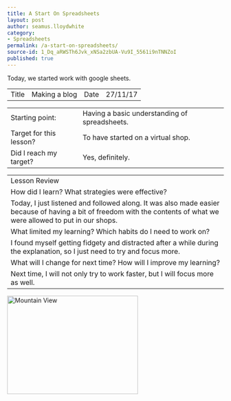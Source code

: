 ```yaml
---
title: A Start On Spreadsheets
layout: post
author: seamus.lloydwhite
category:
- Spreadsheets
permalink: /a-start-on-spreadsheets/
source-id: 1_Dq_aRWSTh6Jvk_xNSa2zbUA-Vu9I_5561i9nTNNZoI
published: true
---
```

Today, we started work with google sheets.

<table>
  <tr>
    <td>Title</td>
    <td>Making a blog</td>
    <td>Date</td>
    <td>27/11/17</td>
  </tr>
</table>


<table>
  <tr>
    <td>Starting point:</td>
    <td>Having a basic understanding of spreadsheets.</td>
  </tr>
  <tr>
    <td>Target for this lesson?</td>
    <td>To have started on a virtual shop.</td>
  </tr>
  <tr>
    <td>Did I reach my target? </td>
    <td> Yes, definitely.</td>
  </tr>
</table>


<table>
  <tr>
    <td>Lesson Review</td>
  </tr>
  <tr>
    <td>How did I learn? What strategies were effective? </td>
  </tr>
  <tr>
    <td>Today, I just listened and followed along. It was also made easier because of having a bit of freedom with the contents of what we were allowed to put in our shops.</td>
  </tr>
  <tr>
    <td>What limited my learning? Which habits do I need to work on? </td>
  </tr>
  <tr>
    <td>I found myself getting fidgety and distracted after a while during the explanation, so I just need to try and focus more.</td>
  </tr>
  <tr>
    <td>What will I change for next time? How will I improve my learning?</td>
  </tr>
  <tr>
    <td>Next time, I will not only try to work faster, but I will focus more as well.</td>
  </tr>
</table>

<img src="https://lh3.ggpht.com/e3oZddUHSC6EcnxC80rl_6HbY94sM63dn6KrEXJ-C4GIUN-t1XM0uYA_WUwyhbIHmVMH=w300" alt="Mountain View" style="width:304px;height:228px;">

